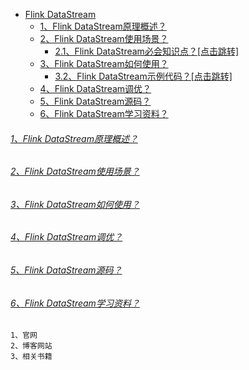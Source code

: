 
* [Flink DataStream]()
    - [1、Flink DataStream原理概述？]()
    - [2、Flink DataStream使用场景？]()
        - [2.1、Flink DataStream必会知识点？[点击跳转]](../../../../../bigdata-project/src/main/doc/flinkstreaming.md)
    - [3、Flink DataStream如何使用？]()
        - [3.2、Flink DataStream示例代码？[点击跳转]](../../scala/com/libin/data/flink/streaming)
    - [4、Flink DataStream调优？]()
    - [5、Flink DataStream源码？]()
    - [6、Flink DataStream学习资料？]()

###### [1、Flink DataStream原理概述？]()

###### [2、Flink DataStream使用场景？]()

###### [3、Flink DataStream如何使用？]()

###### [4、Flink DataStream调优？]()

###### [5、Flink DataStream源码？]()

###### [6、Flink DataStream学习资料？]()
    1、官网
    2、博客网站
    3、相关书籍

